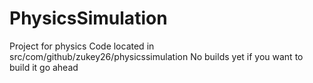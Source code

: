 # PhysicsSimulation
Project for physics
Code located in src/com/github/zukey26/physicssimulation
No builds yet if you want to build it go ahead
